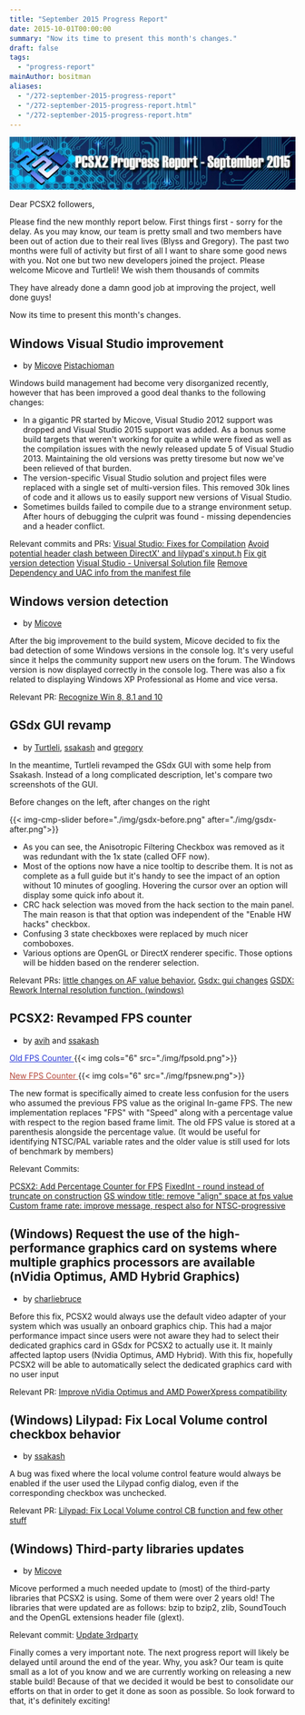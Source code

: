 ```yaml
---
title: "September 2015 Progress Report"
date: 2015-10-01T00:00:00
summary: "Now its time to present this month's changes."
draft: false
tags:
  - "progress-report"
mainAuthor: bositman
aliases:
  - "/272-september-2015-progress-report"
  - "/272-september-2015-progress-report.html"
  - "/272-september-2015-progress-report.htm"
---
```


![](./img/progrepsept.jpg)

Dear PCSX2 followers,

Please find the new monthly report below. First things first - sorry for
the delay. As you may know, our team is pretty small and two members
have been out of action due to their real lives (Blyss and Gregory). The
past two months were full of activity but first of all I want to share
some good news with you. Not one but two new developers joined the
project. Please welcome Micove and Turtleli! We wish them thousands of
commits

They have already done a damn good job at improving the project, well
done guys!

Now its time to present this month's changes.

## Windows Visual Studio improvement
- by [Micove](https://github.com/micove) [Pistachioman](https://github.com/Pistachioman)

Windows build management had become very disorganized recently, however
that has been improved a good deal thanks to the following changes:

-   In a gigantic PR started by Micove, Visual Studio 2012 support was
    dropped and Visual Studio 2015 support was added. As a bonus some
    build targets that weren't working for quite a while were fixed as
    well as the compilation issues with the newly released update 5 of
    Visual Studio 2013. Maintaining the old versions was pretty tiresome
    but now we've been relieved of that burden.
-   The version-specific Visual Studio solution and project files were
    replaced with a single set of multi-version files. This removed 30k
    lines of code and it allows us to easily support new versions of
    Visual Studio.
-   Sometimes builds failed to compile due to a strange environment
    setup. After hours of debugging the culprit was found - missing
    dependencies and a header conflict.


Relevant commits and PRs:
[Visual Studio: Fixes for
Compilation](https://github.com/PCSX2/pcsx2/pull/773)
[Avoid potential header clash between DirectX' and lilypad's
xinput.h](https://github.com/PCSX2/pcsx2/pull/786)
[Fix git version detection](https://github.com/PCSX2/pcsx2/pull/817)
[Visual Studio - Universal Solution
file](https://github.com/PCSX2/pcsx2/pull/690)
[Remove Dependency and UAC info from the manifest
file](https://github.com/PCSX2/pcsx2/commit/4a743ac2fbebc28e7b85edb0a4d6c17810445d52)


## Windows version detection
- by [Micove](https://github.com/micove)

After the big improvement to the build system, Micove decided to fix the
bad detection of some Windows versions in the console log. It's very
useful since it helps the community support new users on the forum. The
Windows version is now displayed correctly in the console log. There was
also a fix related to displaying Windows XP Professional as Home and
vice versa.

Relevant PR:
[Recognize Win 8, 8.1 and 10](https://github.com/PCSX2/pcsx2/pull/795)



## GSdx GUI revamp
- by [Turtleli](https://github.com/turtleli), [ssakash](https://github.com/ssakash) and [gregory](https://github.com/gregory38)

In the meantime, Turtleli revamped the GSdx GUI with some help from
Ssakash. Instead of a long complicated description, let's compare two
screenshots of the GUI.

Before changes on the left, after changes on the right

{{< img-cmp-slider before="./img/gsdx-before.png" after="./img/gsdx-after.png">}}

-   As you can see, the Anisotropic Filtering Checkbox was removed as it
    was redundant with the 1x state (called OFF now).
-   Most of the options now have a nice tooltip to describe them. It is
    not as complete as a full guide but it's handy to see the impact of
    an option without 10 minutes of googling. Hovering the cursor over
    an option will display some quick info about it.
-   CRC hack selection was moved from the hack section to the main
    panel. The main reason is that that option was independent of the
    "Enable HW hacks" checkbox.
-   Confusing 3 state checkboxes were replaced by much nicer comboboxes.
-   Various options are OpenGL or DirectX renderer specific. Those
    options will be hidden based on the renderer selection.


Relevant PRs:
[little changes on AF value
behavior.](https://github.com/PCSX2/pcsx2/pull/754)
[Gsdx: gui changes](https://github.com/PCSX2/pcsx2/pull/791)
[GSDX: Rework Internal resolution function.
(windows)](https://github.com/PCSX2/pcsx2/pull/829/commits)



## PCSX2: Revamped FPS counter
- by [avih](https://github.com/avih) and [ssakash](https://github.com/ssakash)



<span style="color: #2737d7; text-decoration: underline;"> Old FPS
Counter </span>
{{< img cols="6" src="./img/fpsold.png">}}

<span style="color: #b5473a; text-decoration: underline;"> New FPS
Counter </span>
{{< img cols="6" src="./img/fpsnew.png">}}

The new format is specifically aimed to create less confusion for the
users who assumed the previous FPS value as the original In-game FPS.
The new implementation replaces "FPS" with "Speed" along with a
percentage value with respect to the region based frame limit. The old
FPS value is stored at a parenthesis alongside the percentage value. (It
would be useful for identifying NTSC/PAL variable rates and the older
value is still used for lots of benchmark by members)

Relevant Commits:

[PCSX2: Add Percentage Counter for
FPS](https://github.com/PCSX2/pcsx2/commit/304fc990a1d9ddb93e8f60e4ee365b582439c700)
[FixedInt - round instead of truncate on
construction](https://github.com/PCSX2/pcsx2/commit/d10bbb73f78379270a6a9f09f7c8b871075b89ef)
[GS window title: remove "align" space at fps
value](https://github.com/PCSX2/pcsx2/commit/ece9c7f2d257a56e5e3aa03e6985e2fcec64051e)
[Custom frame rate: improve message, respect also for
NTSC-progressive](https://github.com/PCSX2/pcsx2/commit/a6737b87fdf9214bc4bb544010f4533f5dd77069)

## (Windows) Request the use of the high-performance graphics card on systems where multiple graphics processors are available (nVidia Optimus, AMD Hybrid Graphics)
- by [charliebruce](https://github.com/charliebruce)

Before this fix, PCSX2 would always use the default video adapter of
your system which was usually an onboard graphics chip. This had a major
performance impact since users were not aware they had to select their
dedicated graphics card in GSdx for PCSX2 to actually use it. It mainly
affected laptop users (Nvidia Optimus, AMD Hybrid). With this fix,
hopefully PCSX2 will be able to automatically select the dedicated
graphics card with no user input

Relevant PR:
[Improve nVidia Optimus and AMD PowerXpress
compatibility](https://github.com/PCSX2/pcsx2/pull/767)


## (Windows) Lilypad: Fix Local Volume control checkbox behavior
- by [ssakash](https://github.com/ssakash)

A bug was fixed where the local volume control feature would always be
enabled if the user used the Lilypad config dialog, even if the
corresponding checkbox was unchecked.

Relevant PR:
[Lilypad: Fix Local Volume control CB function and few other
stuff](https://github.com/PCSX2/pcsx2/pull/781)


## (Windows) Third-party libraries updates
- by [Micove](https://github.com/micove)

Micove performed a much needed update to (most) of the third-party
libraries that PCSX2 is using. Some of them were over 2 years old! The
libraries that were updated are as follows: bzip to bzip2, zlib,
SoundTouch and the OpenGL extensions header file (glext).

Relevant commit:
[Update 3rdparty](https://github.com/PCSX2/pcsx2/pull/790)

Finally comes a very important note. The next progress report will
likely be delayed until around the end of the year. Why, you ask? Our
team is quite small as a lot of you know and we are currently working on
releasing a new stable build! Because of that we decided it would be
best to consolidate our efforts on that in order to get it done as soon
as possible. So look forward to that, it's definitely exciting!

